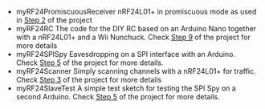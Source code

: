* myRF24PromiscuousReceiver
nRF24L01+ in promiscuous mode as used in [Step 2](https://mmelchior.wordpress.com/2016/06/06/qc-360-a1-p1/#step2) of the project
* myRF24RC
The code for the DIY RC based on an Arduino Nano together with a nRF24L01+ and a Wii Nunchuck. Check [Step 9](https://mmelchior.wordpress.com/2016/06/20/qc-360-a1-p4/#step9) of the project for more details
* myRF24SPISpy
Eavesdropping on a SPI interface with an Arduino. Check [Step 5](https://mmelchior.wordpress.com/2016/06/15/qc-360-a1-p2/#step5) of the project for more details.
* myRF24Scanner
Simply scanning channels with a nRF24L01+ for traffic. Check [Step 3](https://mmelchior.wordpress.com/2016/06/06/qc-360-a1-p1/#step2) of the project for more details
* myRF24SlaveTest
A simple test sketch for testing the SPI Spy on a second Arduino. Check [Step 5](https://mmelchior.wordpress.com/2016/06/15/qc-360-a1-p2/#step5) of the project for more details. 
